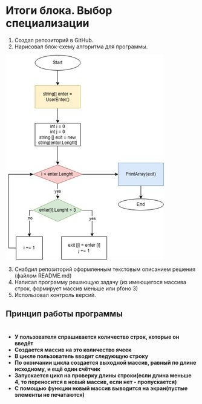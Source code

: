 # Итоги блока. Выбор специализации
1. Создал репозиторий в GitHub.
2. Нарисовал блок-схему алгоритма для программы.

![](1.jpg)

3. Снабдил репозиторий оформленным текстовым описанием решения (файлом README.md)
4. Написал программу решающую задачу (из имеющегося массива строк, формирует массив меньше или рfоно 3)
5. Использовал контроль версий.



## Принцип работы программы
#

* **У пользователя спрашивается количество строк, которые он введёт**
* **Создается массив на это количество ячеек**
* **В цикле пользователь вводит следующую строку**
* **По окончании цикла создается выходной массив, равный по длине исходному, и ещё один счётчик**
* **Запускается цикл на проверку длины строки(если длина меньше 4, то переносится в новый массив, если нет - пропускается)**
* **С помощью функции новый массив выводится на экран(пустые элементы не печатаются)**